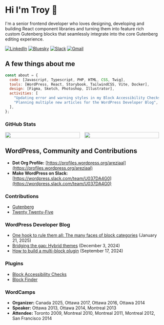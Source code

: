 # Hi I'm Troy 👋

I'm a senior frontend developer who loves designing, developing and building React component libraries and turning them into feature rich custom Gutenberg blocks that seamlessly integrate into the core Gutenberg editing experience.

[![LinkedIn](https://img.shields.io/badge/linkedin-%230077B5.svg?style=for-the-badge&logo=linkedin&logoColor=white)](https://www.linkedin.com/in/troychaplin/)
[![Bluesky](https://img.shields.io/badge/Bluesky-0285FF?style=for-the-badge&logo=Bluesky&logoColor=white)](https://bsky.app/profile/troychaplin.bsky.social)
[![Slack](https://img.shields.io/badge/Slack-4A154B?style=for-the-badge&logo=slack&logoColor=white)](https://wordpress.slack.com/team/U037DA4G0)
[![Gmail](https://img.shields.io/badge/Gmail-D14836?style=for-the-badge&logo=gmail&logoColor=white)](mailto:troy.chaplin@gmail.com)

## A few things about me

```javascript
const about = {
  code: [Javascript, Typescript, PHP, HTML, CSS, Twig],
  tools: [WordPress, React, Storybook, TailwindCSS, Vite, Docker],
  design: [Figma, Sketch, Photoshop, Illustrator],
  activities: [
    "Updating error and warning styles in my Block Accessibility Checks plugin",
    "Planning multiple new articles for the WordPress Developer Blog",
  ],
};
```

### GitHub Stats

<div style="display:flex;gap:15px">
  <div style="flex:1">
    <img width="100%" align="top" src="https://streak-stats.demolab.com/?user=troychaplin&theme=react&border=61dafb" />
  </div>
  <div style="flex:1">
    <img width="100%" src="https://github-readme-stats.vercel.app/api?username=troychaplin&show_icons=true&theme=react&border_color=61dafb" />
  </div>
</div>

## WordPress, Community and Contributions

- **Dot Org Profile:** [https://profiles.wordpress.org/areziaal](https://profiles.wordpress.org/areziaal)
- **Make WordPress on Slack:** [https://wordpress.slack.com/team/U037DA4G0](https://wordpress.slack.com/team/U037DA4G0)

### Contributions

- [Gutenberg](https://github.com/wordpress/gutenberg)
- [Twenty Twenty-Five](https://github.com/wordpress/twentytwentyfive)

### WordPress Developer Blog

- [One hook to rule them all: The many faces of block categories](https://developer.wordpress.org/news/2025/01/one-hook-to-rule-them-all-the-many-faces-of-block-categories/) (January 21, 2025)
- [Bridging the gap: Hybrid themes](https://developer.wordpress.org/news/2024/12/bridging-the-gap-hybrid-themes/) (December 3, 2024)
- [How to build a multi-block plugin](https://developer.wordpress.org/news/2024/09/how-to-build-a-multi-block-plugin/) (September 17, 2024)

### Plugins

- [Block Accessibility Checks](https://wordpress.org/plugins/block-accessibility-checks/)
- [Block Finder](https://wordpress.org/plugins/block-finder/)

### WordCamps

- **Organizer:** Canada 2025, Ottawa 2017, Ottawa 2016, Ottawa 2014
- **Speaker:** Ottawa 2013, Ottawa 2014, Montreal 2013
- **Attendee:** Toronto 2009, Montreal 2010, Montreal 2011, Montreal 2012, San Francisco 2014
